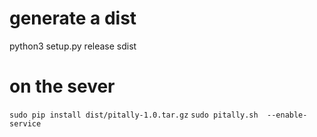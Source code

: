 # generate a dist
python3 setup.py  release sdist

# on the sever
`sudo pip install dist/pitally-1.0.tar.gz`
`sudo pitally.sh  --enable-service`
